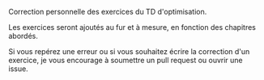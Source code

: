 Correction personnelle des exercices du TD d'optimisation.

Les exercices seront ajoutés au fur et à mesure, en fonction des chapitres abordés.

Si vous repérez une erreur ou si vous souhaitez écrire la correction d'un exercice, je vous encourage à soumettre un pull request ou ouvrir une issue.